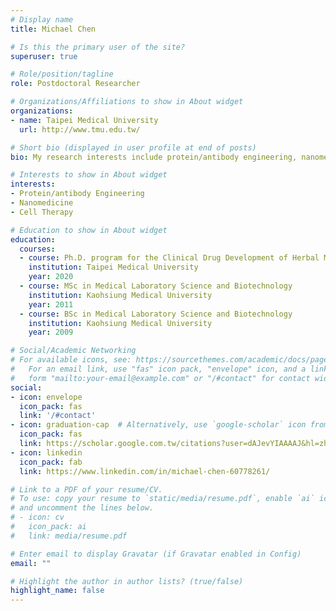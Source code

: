 ```yaml
---
# Display name
title: Michael Chen

# Is this the primary user of the site?
superuser: true

# Role/position/tagline
role: Postdoctoral Researcher

# Organizations/Affiliations to show in About widget
organizations:
- name: Taipei Medical University
  url: http://www.tmu.edu.tw/

# Short bio (displayed in user profile at end of posts)
bio: My research interests include protein/antibody engineering, nanomedicine, and cell therapy.

# Interests to show in About widget
interests:
- Protein/antibody Engineering
- Nanomedicine
- Cell Therapy

# Education to show in About widget
education:
  courses:
  - course: Ph.D. program for the Clinical Drug Development of Herbal Medicine 
    institution: Taipei Medical University
    year: 2020
  - course: MSc in Medical Laboratory Science and Biotechnology
    institution: Kaohsiung Medical University
    year: 2011
  - course: BSc in Medical Laboratory Science and Biotechnology
    institution: Kaohsiung Medical University
    year: 2009

# Social/Academic Networking
# For available icons, see: https://sourcethemes.com/academic/docs/page-builder/#icons
#   For an email link, use "fas" icon pack, "envelope" icon, and a link in the
#   form "mailto:your-email@example.com" or "/#contact" for contact widget.
social:
- icon: envelope
  icon_pack: fas
  link: '/#contact'
- icon: graduation-cap  # Alternatively, use `google-scholar` icon from `ai` icon pack
  icon_pack: fas
  link: https://scholar.google.com.tw/citations?user=dAJevYIAAAAJ&hl=zh-TW
- icon: linkedin
  icon_pack: fab
  link: https://www.linkedin.com/in/michael-chen-60778261/

# Link to a PDF of your resume/CV.
# To use: copy your resume to `static/media/resume.pdf`, enable `ai` icons in `params.toml`, 
# and uncomment the lines below.
# - icon: cv
#   icon_pack: ai
#   link: media/resume.pdf

# Enter email to display Gravatar (if Gravatar enabled in Config)
email: ""

# Highlight the author in author lists? (true/false)
highlight_name: false
---
```


